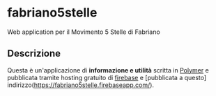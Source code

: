 # fabriano5stelle

Web application per il Movimento 5 Stelle di Fabriano

## Descrizione

Questa è un'applicazione di **informazione e utilità** scritta in [Polymer](https://www.polymer-project.org) e pubblicata tramite hosting gratuito di [firebase](https://www.firebase.com) e [pubblicata a questo] indirizzo(https://fabriano5stelle.firebaseapp.com/).
